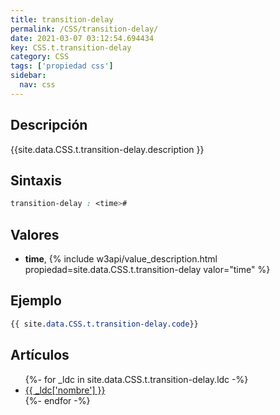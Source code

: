```yaml
---
title: transition-delay
permalink: /CSS/transition-delay/
date: 2021-03-07 03:12:54.694434
key: CSS.t.transition-delay
category: CSS
tags: ['propiedad css']
sidebar: 
  nav: css
---
```


## Descripción
{{site.data.CSS.t.transition-delay.description }}

## Sintaxis
~~~css
transition-delay : <time>#
~~~

## Valores
* **time**,  {% include w3api/value_description.html propiedad=site.data.CSS.t.transition-delay valor="time" %}

## Ejemplo
~~~css
{{ site.data.CSS.t.transition-delay.code}}
~~~

## Artículos
<ul>
{%- for _ldc in site.data.CSS.t.transition-delay.ldc -%}
   <li>
       <a href="{{_ldc['url'] }}">{{ _ldc['nombre'] }}</a>
   </li>
{%- endfor -%}
</ul>
